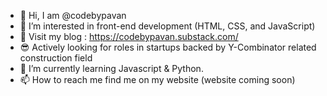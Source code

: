 - 👋 Hi, I am @codebypavan
- 👀 I’m interested in front-end development (HTML, CSS, and JavaScript)
- 📜 Visit my blog : https://codebypavan.substack.com/
- 😎 Actively looking for roles in startups backed by Y-Combinator related construction field
- 🌱 I’m currently learning Javascript & Python. 
- 📫 How to reach me find me on my website (website coming soon)

<!---
codebypavan/codebypavan is a ✨ special ✨ repository because its `README.md` (this file) appears on your GitHub profile.
You can click the Preview link to take a look at your changes.
--->
